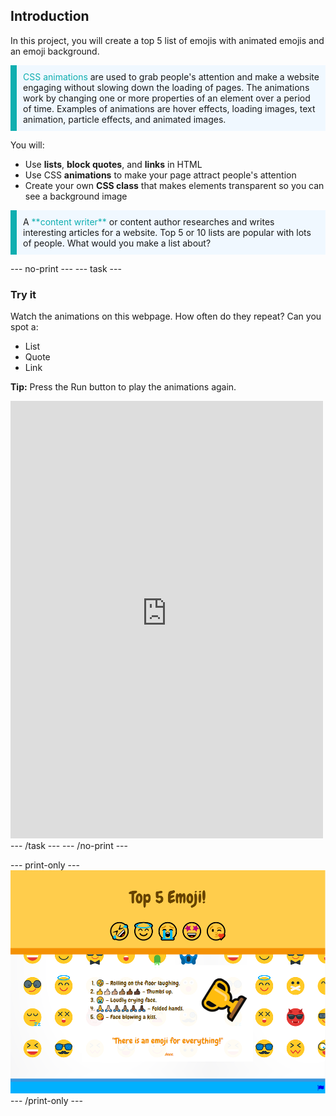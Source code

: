 ## Introduction

In this project, you will create a top 5 list of emojis with animated emojis and an emoji background. 

<p style="border-left: solid; border-width:10px; border-color: #0faeb0; background-color: aliceblue; padding: 10px;">
<span style="color: #0faeb0">CSS animations</span> are used to grab people's attention and make a website engaging without slowing down the loading of pages. The animations work by changing one or more properties of an element over a period of time. Examples of animations are hover effects, loading images, text animation, particle effects, and animated images.
</p>

You will:
+ Use **lists**, **block quotes**, and **links** in HTML
+ Use CSS **animations** to make your page attract people's attention
+ Create your own **CSS class** that makes elements transparent so you can see a background image

<p style="border-left: solid; border-width:10px; border-color: #0faeb0; background-color: aliceblue; padding: 10px;">
A <span style="color: #0faeb0">**content writer**</span> or content author researches and writes interesting articles for a website. Top 5 or 10 lists are popular with lots of people. What would you make a list about?
</p>

--- no-print ---
--- task ---
### Try it
<div style="display: flex; flex-wrap: wrap">
<div style="flex-basis: 175px; flex-grow: 1">  
Watch the animations on this webpage. How often do they repeat? Can you spot a:

+ List
+ Quote
+ Link

**Tip:** Press the Run button to play the animations again.

</div>
<div>
<iframe src="https://staging-editor.raspberrypi.org/en/embed/viewer/top-5-emoji-list-complete" width="500" height="700" frameborder="0" marginwidth="0" marginheight="0" allowfullscreen> </iframe>
</div>
</div>
--- /task ---
--- /no-print ---

--- print-only ---
![Completed project](images/solution.PNG)
--- /print-only ---
